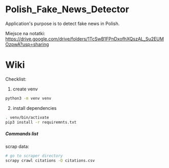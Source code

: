 # Polish_Fake_News_Detector
Application's purpose is to detect fake news in Polish.

Miejsce na notatki: https://drive.google.com/drive/folders/1TcSwB1FPnDxofhXQszAL_Su2EUMOzpwA?usp=sharing

# Wiki
Checklist:
1. create venv
  ```bash
  python3 -m venv venv
  ```

2. install dependencies
```bash
. venv/bin/activate
pip3 install -r requiremnts.txt
```



##### Commands list

scrap data:

```bash
# go to scraper directory
scrapy crawl citations -O citations.csv
```